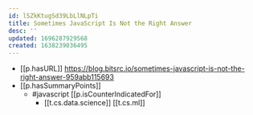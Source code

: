 ```yaml
---
id: lSZkKtugSd39LbLlNLpTi
title: Sometimes JavaScript Is Not the Right Answer
desc: ''
updated: 1696287929568
created: 1638239036495
---
```


- [[p.hasURL]] https://blog.bitsrc.io/sometimes-javascript-is-not-the-right-answer-959abb115693
- [[p.hasSummaryPoints]]
  - #javascript [[p.isCounterIndicatedFor]]
    - [[t.cs.data.science]] [[t.cs.ml]] 
